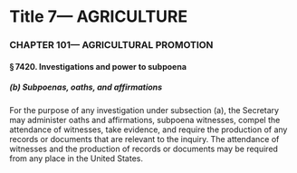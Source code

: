 
# Title 7— AGRICULTURE
### CHAPTER 101— AGRICULTURAL PROMOTION
#### § 7420. Investigations and power to subpoena
##### (b) Subpoenas, oaths, and affirmations

For the purpose of any investigation under subsection (a), the Secretary may administer oaths and affirmations, subpoena witnesses, compel the attendance of witnesses, take evidence, and require the production of any records or documents that are relevant to the inquiry. The attendance of witnesses and the production of records or documents may be required from any place in the United States.
